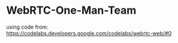 # WebRTC-One-Man-Team
using code from: https://codelabs.developers.google.com/codelabs/webrtc-web/#0
